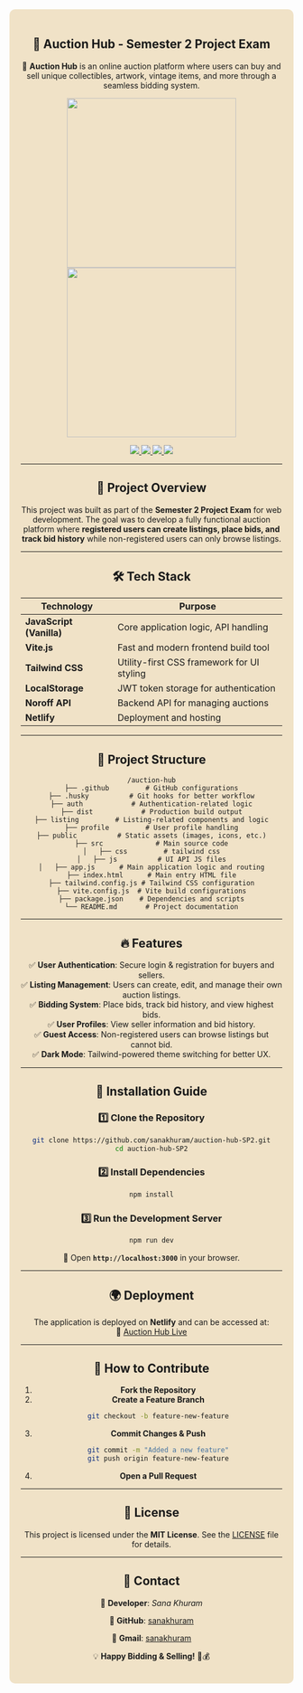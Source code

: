 <div style="background-color: #F0E2C7; padding: 20px; border-radius: 10px; text-align: center;">

## 🎁 Auction Hub - Semester 2 Project Exam

🚀 **Auction Hub** is an online auction platform where users can buy and sell unique collectibles, artwork, vintage items, and more through a seamless bidding system.

<p align="center">
  <img src="https://github.com/user-attachments/assets/09182040-abd7-4ecf-8ad6-b6d0be882579" width="300" />
  <img src="https://github.com/user-attachments/assets/6b4c635a-2d1e-4ec4-ba05-13610ec7dd35" width="300" />
</p>

<p align="center">
  <a href="https://www.figma.com/design/KNSBShYJcA6w3ROnkKjCRL/Semester-Project-2?node-id=267-1706&t=zckP4vAQApGubGxC-1">
    <img src="https://img.shields.io/badge/Figma-Design-blue?style=for-the-badge&logo=figma" />
  </a>
  <a href="https://github.com/users/sanakhuram/projects/5">
    <img src="https://img.shields.io/badge/Planning-Board-yellow?style=for-the-badge&logo=trello" />
  </a>
  <a href="https://auction-hub.netlify.app/">
    <img src="https://img.shields.io/badge/Live-Demo-teal?style=for-the-badge&logo=netlify" />
  </a>
  <a href="https://github.com/sanakhuram/auction-hub-SP2">
    <img src="https://img.shields.io/badge/GitHub-Repo-black?style=for-the-badge&logo=github" />
  </a>
</p>

---

## 📌 Project Overview

This project was built as part of the **Semester 2 Project Exam** for web development. The goal was to develop a fully functional auction platform where **registered users can create listings, place bids, and track bid history** while non-registered users can only browse listings.

---

## 🛠️ Tech Stack

| **Technology**           | **Purpose**                                |
| ------------------------ | ------------------------------------------ |
| **JavaScript (Vanilla)** | Core application logic, API handling       |
| **Vite.js**              | Fast and modern frontend build tool        |
| **Tailwind CSS**         | Utility-first CSS framework for UI styling |
| **LocalStorage**         | JWT token storage for authentication       |
| **Noroff API**           | Backend API for managing auctions          |
| **Netlify**              | Deployment and hosting                     |

---

## 📂 Project Structure

```
/auction-hub
├── .github         # GitHub configurations
├── .husky          # Git hooks for better workflow
├── auth            # Authentication-related logic
├── dist            # Production build output
├── listing         # Listing-related components and logic
├── profile         # User profile handling
├── public          # Static assets (images, icons, etc.)
├── src             # Main source code
│   ├── css         # tailwind css
│   ├── js          # UI API JS files
│   ├── app.js      # Main application logic and routing
├── index.html      # Main entry HTML file
├── tailwind.config.js # Tailwind CSS configuration
├── vite.config.js  # Vite build configurations
├── package.json    # Dependencies and scripts
└── README.md       # Project documentation
```

---

## 🔥 Features

✅ **User Authentication**: Secure login & registration for buyers and sellers.  
✅ **Listing Management**: Users can create, edit, and manage their own auction listings.  
✅ **Bidding System**: Place bids, track bid history, and view highest bids.  
✅ **User Profiles**: View seller information and bid history.  
✅ **Guest Access**: Non-registered users can browse listings but cannot bid.  
✅ **Dark Mode**: Tailwind-powered theme switching for better UX.

---

## 🚀 Installation Guide

### 1️⃣ Clone the Repository

```bash
git clone https://github.com/sanakhuram/auction-hub-SP2.git
cd auction-hub-SP2
```

### 2️⃣ Install Dependencies

```bash
npm install
```

### 3️⃣ Run the Development Server

```bash
npm run dev
```

💪 Open **`http://localhost:3000`** in your browser.

---

## 🌍 Deployment

The application is deployed on **Netlify** and can be accessed at:  
🔗 [Auction Hub Live](https://auction-hub.netlify.app/)

---

## 🎯 How to Contribute

1. **Fork the Repository**
2. **Create a Feature Branch**
   ```bash
   git checkout -b feature-new-feature
   ```
3. **Commit Changes & Push**
   ```bash
   git commit -m "Added a new feature"
   git push origin feature-new-feature
   ```
4. **Open a Pull Request**

---

## 📄 License

This project is licensed under the **MIT License**. See the [LICENSE](LICENSE) file for details.

---

## 💎 Contact

📧 **Developer**: _Sana Khuram_

🔗 **GitHub**: [sanakhuram](https://github.com/sanakhuram)

🔗 **Gmail**: [sanakhuram](sana.khuram.baig@gmail.com)

💡 **Happy Bidding & Selling!** 🚀💰

</div>
